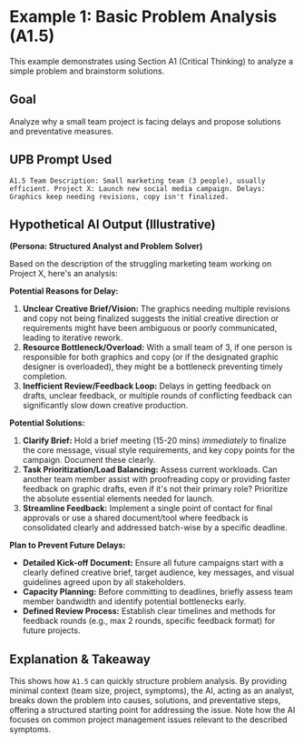 # Example 1: Basic Problem Analysis (A1.5)

This example demonstrates using Section A1 (Critical Thinking) to analyze a simple problem and brainstorm solutions.

## Goal

Analyze why a small team project is facing delays and propose solutions and preventative measures.

## UPB Prompt Used

```
A1.5 Team Description: Small marketing team (3 people), usually efficient. Project X: Launch new social media campaign. Delays: Graphics keep needing revisions, copy isn't finalized.
```

## Hypothetical AI Output (Illustrative)

**(Persona: Structured Analyst and Problem Solver)**

Based on the description of the struggling marketing team working on Project X, here's an analysis:

**Potential Reasons for Delay:**

1.  **Unclear Creative Brief/Vision:** The graphics needing multiple revisions and copy not being finalized suggests the initial creative direction or requirements might have been ambiguous or poorly communicated, leading to iterative rework.
2.  **Resource Bottleneck/Overload:** With a small team of 3, if one person is responsible for both graphics and copy (or if the designated graphic designer is overloaded), they might be a bottleneck preventing timely completion.
3.  **Inefficient Review/Feedback Loop:** Delays in getting feedback on drafts, unclear feedback, or multiple rounds of conflicting feedback can significantly slow down creative production.

**Potential Solutions:**

1.  **Clarify Brief:** Hold a brief meeting (15-20 mins) *immediately* to finalize the core message, visual style requirements, and key copy points for the campaign. Document these clearly.
2.  **Task Prioritization/Load Balancing:** Assess current workloads. Can another team member assist with proofreading copy or providing faster feedback on graphic drafts, even if it's not their primary role? Prioritize the absolute essential elements needed for launch.
3.  **Streamline Feedback:** Implement a single point of contact for final approvals or use a shared document/tool where feedback is consolidated clearly and addressed batch-wise by a specific deadline.

**Plan to Prevent Future Delays:**

*   **Detailed Kick-off Document:** Ensure all future campaigns start with a clearly defined creative brief, target audience, key messages, and visual guidelines agreed upon by all stakeholders.
*   **Capacity Planning:** Before committing to deadlines, briefly assess team member bandwidth and identify potential bottlenecks early.
*   **Defined Review Process:** Establish clear timelines and methods for feedback rounds (e.g., max 2 rounds, specific feedback format) for future projects.

## Explanation & Takeaway

This shows how `A1.5` can quickly structure problem analysis. By providing minimal context (team size, project, symptoms), the AI, acting as an analyst, breaks down the problem into causes, solutions, and preventative steps, offering a structured starting point for addressing the issue. Note how the AI focuses on common project management issues relevant to the described symptoms.